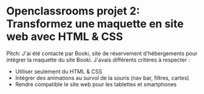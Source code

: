 # Openclassrooms projet 2: Transformez une maquette en site web avec HTML & CSS

Pitch: J'ai été contacté par Booki, site de réservement d'hébergements pour intégrer la maquette du site Booki. J'avais différents critères à respecter : 

- Utiliser seulement du HTML & CSS
- Intégrer des animations au survol de la souris (nav bar, filtres, cartes)
- Rendre compatible le site web pour les tablettes et smartphones
